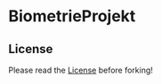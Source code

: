 BiometrieProjekt
================

License
-------
Please read the [License](LICENSE.md) before forking!
